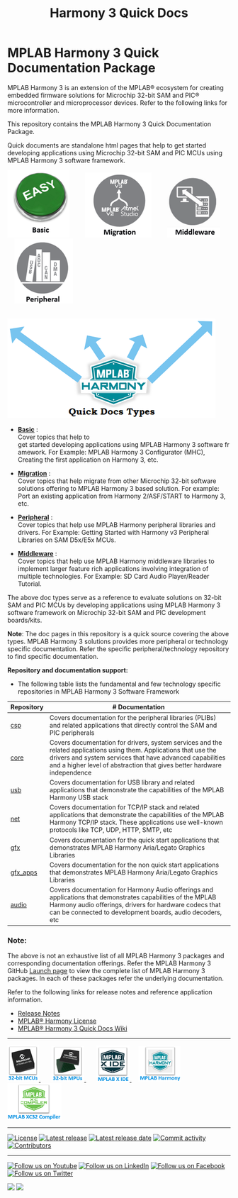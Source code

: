 ﻿---
title: Harmony 3 Quick Docs
nav_order: 1
---
# MPLAB Harmony 3 Quick Documentation Package

MPLAB Harmony 3 is an extension of the MPLAB® ecosystem for creating
embedded firmware solutions for Microchip 32-bit SAM and PIC® microcontroller
and microprocessor devices.  Refer to the following links for more information.

This repository contains the MPLAB Harmony 3 Quick Documentation Package.

Quick documents are standalone html pages that help to get started developing applications using Microchip 32-bit SAM and PIC MCUs using MPLAB Harmony 3 software framework.

[<img src="./basic/basic.png">](./basic/readme.md) &nbsp; &nbsp; &nbsp; &nbsp; [<img src="./migration/migration.png">](./migration/readme.md) &nbsp; &nbsp; &nbsp; &nbsp; [<img src="./middleware/middleware.png">](./middleware/readme.md) &nbsp; &nbsp; &nbsp; &nbsp; [<img src="./peripheral/peripheral.png">](./peripheral/readme.md) &nbsp; &nbsp; &nbsp; &nbsp;

&nbsp; &nbsp; &nbsp; &nbsp; &nbsp;&nbsp; &nbsp; &nbsp; &nbsp; &nbsp; &nbsp; &nbsp; [<a href="https://www.microchip.com/mplab/mplab-harmony" target="_blank"> <img src="quick_doc_types.png"> </a>]()

- [**Basic**](./basic/readme.md) :  
Cover topics that help to get started developing applications using MPLAB Harmony 3 software framework. For Example: MPLAB Harmony 3 Configurator (MHC), Creating the first application on Harmony 3, etc.

- [**Migration**](./migration/readme.md) :    
Cover topics that help migrate from other Microchip 32-bit software solutions offering to MPLAB Harmony 3 based solution. For example: Port an existing application from Harmony 2/ASF/START to Harmony 3, etc.

- [**Peripheral**](./peripheral/readme.md) :    
Cover topics that help use MPLAB Harmony peripheral libraries and drivers. For Example: Getting Started with Harmony v3 Peripheral Libraries on SAM D5x/E5x MCUs.

- [**Middleware**](./middleware/readme.md) :    
Cover topics that help use MPLAB Harmony middleware libraries to implement larger feature rich applications involving integration of multiple technologies. For Example: SD Card Audio Player/Reader Tutorial.

The above doc types serve as a reference to evaluate solutions on 32-bit SAM and PIC MCUs by developing applications using MPLAB Harmony 3 software framework on Microchip 32-bit SAM and PIC development boards/kits.  

**Note**:
The doc pages in this repository is a quick source covering the above types. MPLAB Harmony 3 solutions provides more peripheral or technology specific documentation. Refer the specific peripheral/technology repository to find specific documentation.

**Repository and documentation support:**
- The following table lists the fundamental and few technology specific repositories in MPLAB Harmony 3 Software Framework

| Repository	| # Documentation |
| ---                                                                               | ---|            
| <a href="https://github.com/Microchip-MPLAB-Harmony/csp" target="_blank">csp</a>			| Covers documentation for the peripheral libraries (PLIBs) and related applications that directly control the SAM and PIC peripherals |
| <a href="https://github.com/Microchip-MPLAB-Harmony/core" target="_blank">core</a>          | Covers documentation for drivers, system services and the related applications using them. Applications that use the drivers and system services that have advanced capabilities and a higher level of abstraction that gives better hardware independence |
| <a href="https://github.com/Microchip-MPLAB-Harmony/usb" target="_blank">usb</a>            | Covers documentation for USB library and related applications that demonstrate the capabilities of the MPLAB Harmony USB stack |
| <a href="https://github.com/Microchip-MPLAB-Harmony/net" target="_blank">net</a>           | Covers documentation for TCP/IP stack and related applications that demonstrate the capabilities of the MPLAB Harmony TCP/IP stack. These applications use well-known protocols like TCP, UDP, HTTP, SMTP, etc |
| <a href="https://github.com/Microchip-MPLAB-Harmony/gfx" target="_blank">gfx</a>		| Covers documentation for the quick start applications that demonstrates MPLAB Harmony Aria/Legato Graphics Libraries |
| <a href="https://github.com/Microchip-MPLAB-Harmony/gfx_apps" target="_blank">gfx_apps</a>	| Covers documentation for the non quick start applications that demonstrates MPLAB Harmony Aria/Legato Graphics Libraries |
| <a href="https://github.com/Microchip-MPLAB-Harmony/audio" target="_blank">audio</a>	| Covers documentation for Harmony Audio offerings and applications that demonstrates capabilities of the MPLAB Harmony audio offerings, drivers for hardware codecs that can be connected to development boards, audio decoders, etc |

### Note:
The above is not an exhaustive list of all MPLAB Harmony 3 packages and corresponding documentation offerings. Refer the MPLAB Harmony 3 GitHub <a href="https://github.com/Microchip-MPLAB-Harmony" target="_blank">Launch page</a> to view the complete list of MPLAB Harmony 3 packages. In each of these packages refer the underlying documentation.

Refer to the following links for release notes and reference application information.

- [Release Notes](./release_notes.md)
- [MPLAB® Harmony License](./mplab_harmony_license.md)
- [MPLAB® Harmony 3 Quick Docs Wiki](https://github.com/Microchip-MPLAB-Harmony/quick_docs/wiki)

____
[<a href="https://www.microchip.com/design-centers/32-bit" target="_blank"> <img src="32_bit_mcus.png"> </a>]()  &nbsp; &nbsp; &nbsp; [<a href="https://www.microchip.com/design-centers/32-bit-mpus" target="_blank"> <img src="32_bit_mpus.png"> </a>]()  &nbsp; &nbsp; &nbsp; [<a href="https://www.microchip.com/mplab/mplab-x-ide" target="_blank"> <img src="mplab_x_ide.png"> </a>]()  &nbsp; &nbsp; [<a href="https://www.microchip.com/mplab/mplab-harmony" target="_blank"> <img src="mplab_harmony.png"> </a>]() [<a href="https://www.microchip.com/mplab/compilers" target="_blank"> <img src="mplab_compiler.png"> </a>]()  
  
  ____
[![License](https://img.shields.io/badge/license-Harmony%20license-orange.svg)](https://github.com/Microchip-MPLAB-Harmony/quick_docs/blob/master/mplab_harmony_license.md)
[![Latest release](https://img.shields.io/github/release/Microchip-MPLAB-Harmony/quick_docs.svg)](https://github.com/Microchip-MPLAB-Harmony/quick_docs/releases/latest)
[![Latest release date](https://img.shields.io/github/release-date/Microchip-MPLAB-Harmony/quick_docs.svg)](https://github.com/Microchip-MPLAB-Harmony/quick_docs/releases/latest)
[![Commit activity](https://img.shields.io/github/commit-activity/y/Microchip-MPLAB-Harmony/quick_docs.svg)](https://github.com/Microchip-MPLAB-Harmony/quick_docs/graphs/commit-activity)
[![Contributors](https://img.shields.io/github/contributors-anon/Microchip-MPLAB-Harmony/quick_docs.svg)]()

____

[![Follow us on Youtube](https://img.shields.io/badge/Youtube-Follow%20us%20on%20Youtube-red.svg)](https://www.youtube.com/user/MicrochipTechnology)
[![Follow us on LinkedIn](https://img.shields.io/badge/LinkedIn-Follow%20us%20on%20LinkedIn-blue.svg)](https://www.linkedin.com/company/microchip-technology)
[![Follow us on Facebook](https://img.shields.io/badge/Facebook-Follow%20us%20on%20Facebook-blue.svg)](https://www.facebook.com/microchiptechnology/)
[![Follow us on Twitter](https://img.shields.io/twitter/follow/MicrochipTech.svg?style=social)](https://twitter.com/MicrochipTech)

[![](https://img.shields.io/github/stars/Microchip-MPLAB-Harmony/quick_docs.svg?style=social)]()
[![](https://img.shields.io/github/watchers/Microchip-MPLAB-Harmony/quick_docs.svg?style=social)]()
